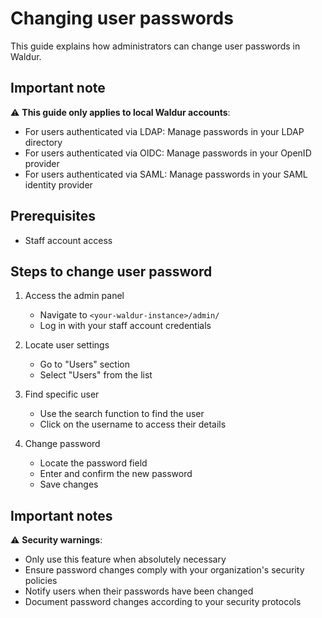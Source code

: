 # Changing user passwords

This guide explains how administrators can change user passwords in Waldur.

## Important note

⚠️ **This guide only applies to local Waldur accounts**:

- For users authenticated via LDAP: Manage passwords in your LDAP directory
- For users authenticated via OIDC: Manage passwords in your OpenID provider
- For users authenticated via SAML: Manage passwords in your SAML identity provider

## Prerequisites

- Staff account access

## Steps to change user password

1. Access the admin panel
   - Navigate to `<your-waldur-instance>/admin/`
   - Log in with your staff account credentials

2. Locate user settings
   - Go to "Users" section
   - Select "Users" from the list

3. Find specific user
   - Use the search function to find the user
   - Click on the username to access their details

4. Change password
   - Locate the password field
   - Enter and confirm the new password
   - Save changes

## Important notes

⚠️ **Security warnings**:

- Only use this feature when absolutely necessary
- Ensure password changes comply with your organization's security policies
- Notify users when their passwords have been changed
- Document password changes according to your security protocols